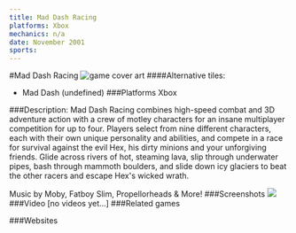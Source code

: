 ```yaml
---
title: Mad Dash Racing
platforms: Xbox
mechanics: n/a
date: November 2001
sports: 
---
```

#Mad Dash Racing
![game cover art](//images.igdb.com/igdb/image/upload/t_cover_big/cxbxpvrvr0jj7nwbidif.jpg "Logo Title Text 1")
####Alternative tiles:
* Mad Dash (undefined)
###Platforms
Xbox

###Description:
Mad Dash Racing combines high-speed combat and 3D adventure action with a crew of motley characters for an insane multiplayer competition for up to four. Players select from nine different characters, each with their own unique personality and abilities, and compete in a race for survival against the evil Hex, his dirty minions and your unforgiving friends. Glide across rivers of hot, steaming lava, slip through underwater pipes, bash through mammoth boulders, and slide down icy glaciers to beat the other racers and escape Hex's wicked wrath. 
 
Music by Moby, Fatboy Slim, Propellorheads & More!
###Screenshots
<a target="_blank" href="//images.igdb.com/igdb/image/upload/t_cover_big/cuqanwd3uuybnqi4w6o2.jpg"><img src="//images.igdb.com/igdb/image/upload/t_thumb/cuqanwd3uuybnqi4w6o2.jpg"/></a>
###Video
[no videos yet...]
###Related games

###Websites

